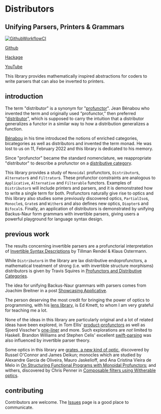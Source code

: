 # Distributors
## Unifying Parsers, Printers & Grammars

[![GithubWorkflowCI](https://github.com/morphismtech/distributors/actions/workflows/ci.yml/badge.svg)](https://github.com/morphismtech/distributors/actions/workflows/ci.yml)

[Github](https://github.com/morphismtech/distributors)

[Hackage](https://hackage.haskell.org/package/distributors)

[YouTube](https://www.youtube.com/watch?v=tZErj7XYpVI)

This library provides mathematically inspired abstractions for coders to write parsers that can also be inverted to printers.

## introduction
The term "distributor" is a synonym for "[profunctor](https://ncatlab.org/nlab/show/profunctor)". Jean Bénabou who invented the term and originally used “profunctor,” then preferred “[distributor](http://www.entretemps.asso.fr/maths/Distributors.pdf)”, which is supposed to carry the intuition that a distributor generalizes a functor in a similar way to how a distribution generalizes a function.

[Bénabou](http://cahierstgdc.com/wp-content/uploads/2022/07/F.-BORCEUX-LXIII-3.pdf) in his time introduced the notions of enriched categories, bicategories as well as distributors and invented the term monad. He was lost to us on 11, February 2022 and this library is dedicated to his memory.

Since "profunctor" became the standard nomenclature, we reappropriate "distributor" to describe a profunctor on a [distributive category](https://ncatlab.org/nlab/show/distributive+category).

This library provides a study of `Monoidal` profunctors, `Distributor`s, `Alternator`s and `Filtrator`s. These profunctor constraints are analogous to `Applicative`, `Alternative` and `Filterable` functors. Examples of `Distributor`s will include printers and parsers, and it is demonstrated how to write a single term for both. Profunctors naturally give rise to optics and this library also studies some previously discovered optics, `PartialIso`s, `Monocle`s, `Grate`s and `Wither`s and also defines new optics, `Diopter`s and `Bifocal`s. Finally, an application of distributors is demonstrated by unifying Backus-Naur form grammars with invertible parsers, giving users a powerful playground for language syntax design.

## previous work

The results concerning invertible parsers are a profunctorial interpretation of [Invertible Syntax Descriptions](https://www.mathematik.uni-marburg.de/~rendel/rendel10invertible.pdf) by Tillman Rendel & Klaus Ostermann.

While `Distributor`s in the library are lax distributive endoprofunctors, a mathematical treatment of strong (i.e. with invertible structure morphisms) distributors is given by Travis Squires in [Profunctors and Distributive Categories](https://central.bac-lac.gc.ca/.item?id=MR31635).

The idea for unifying Backus-Naur grammars with parsers comes from Joachim Breitner in a post [Showcasing Applicative](https://www.joachim-breitner.de/blog/710-Showcasing_Applicative).

The person deserving the most credit for bringing the power of optics to programming, with his [lens library](https://github.com/ekmett/lens/), is Ed Kmett, to whom I am very grateful for teaching me a lot.

None of the ideas in this library are particularly original and a lot of related ideas have been explored, in Tom Ellis' [product-profunctors](https://github.com/tomjaguarpaw/product-profunctors) as well as Sjoerd Visscher's [one-liner](https://github.com/sjoerdvisscher/one-liner) and more. Such explorations are _not_ limited to Haskell. Brandon Williams and Stephen Celis' excellent [swift-parsing](https://github.com/pointfreeco/swift-parsing) was also influenced by invertible parser theory.

Some optics in this library are [grates, a new kind of optic](https://r6research.livejournal.com/28050.html), discovered by Russel O'Connor and James Deikun; monocles which are studied by Alexandre Garcia de Oliveira, Mauro Jaskelioff, and Ana Cristina Vieira de Melo in [On Structuring Functional Programs with Monoidal Profunctors](https://arxiv.org/abs/2207.00852); and withers, discovered by Chris Penner in [Composable filters using Witherable optics](https://chrispenner.ca/posts/witherable-optics).

## contributing

Contributors are welcome. The [Issues](https://github.com/morphismtech/distributors/issues) page is a good place to communicate.
